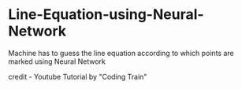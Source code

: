 # Line-Equation-using-Neural-Network
Machine has to guess the line equation according to which points are marked using Neural Network

credit - Youtube Tutorial by "Coding Train"
